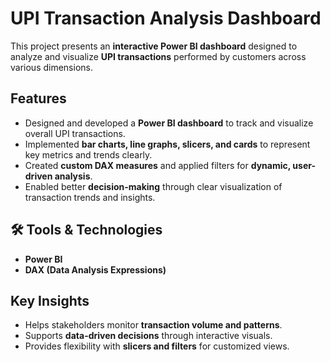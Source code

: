 # UPI Transaction Analysis Dashboard

This project presents an **interactive Power BI dashboard** designed to analyze and visualize **UPI transactions** performed by customers across various dimensions.

## Features
- Designed and developed a **Power BI dashboard** to track and visualize overall UPI transactions.  
- Implemented **bar charts, line graphs, slicers, and cards** to represent key metrics and trends clearly.  
- Created **custom DAX measures** and applied filters for **dynamic, user-driven analysis**.  
- Enabled better **decision-making** through clear visualization of transaction trends and insights.  

## 🛠️ Tools & Technologies
- **Power BI**  
- **DAX (Data Analysis Expressions)**  

## Key Insights
- Helps stakeholders monitor **transaction volume and patterns**.  
- Supports **data-driven decisions** through interactive visuals.  
- Provides flexibility with **slicers and filters** for customized views.  

